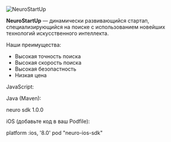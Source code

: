 ![NeuroStartUp](https://camo.githubusercontent.com/ace14ee894d150192a7b05b12410738aa65528da742bbce69315a5f441320ea7/68747470733a2f2f692e696d6775722e636f6d2f495a4f525769492e706e67)

**NeuroStartUp** — динамически развивающийся стартап, специализирующийся на поиске с использованием новейших технологий искусственного интеллекта.

Наши преимущества:
* Высокая точность поиска
* Высокая скорость поиска
* Высокая безопастность
* Низкая цена

JavaScript:

 <script src="https://localhost/neuro.sdk.min.js"></script>


Java (Maven):

 <dependency>
  <groupId>neuro</groupId>
  <artifactId>sdk</artifactId>
  <version>1.0.0</version>
  </dependency>


iOS (добавьте код в ваш Podfile):

 platform :ios, '8.0'
 pod "neuro-ios-sdk"